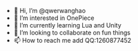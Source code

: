 - 👋 Hi, I’m @qwerwanghao
- 👀 I’m interested in OnePiece
- 🌱 I’m currently learning Lua and Unity
- 💞️ I’m looking to collaborate on fun things
- 📫 How to reach me add QQ:1260877452

<!---
qwerwanghao/qwerwanghao is a ✨ special ✨ repository because its `README.md` (this file) appears on your GitHub profile.
You can click the Preview link to take a look at your changes.
--->
